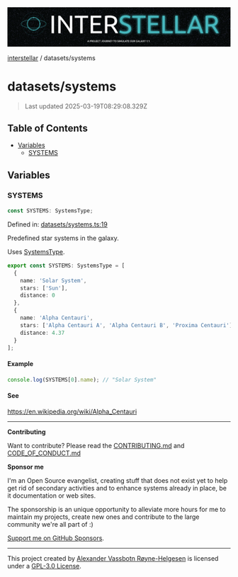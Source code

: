 <div><img alt="SPECCER logo" src="https://raw.githubusercontent.com/phun-ky/interstellar/main/public/interstellar-header.png" style="max-height:120px;"/></div>

[interstellar](../README.md) / datasets/systems

# datasets/systems

> Last updated 2025-03-19T08:29:08.329Z

## Table of Contents

- [Variables](#variables)
  - [SYSTEMS](#systems)

## Variables

### SYSTEMS

```ts
const SYSTEMS: SystemsType;
```

Defined in:
[datasets/systems.ts:19](https://github.com/phun-ky/interstellar/blob/main/src/datasets/systems.ts#L19)

Predefined star systems in the galaxy.

Uses [SystemsType](../types/systems.md#systemstype).

```ts
export const SYSTEMS: SystemsType = [
  {
    name: 'Solar System',
    stars: ['Sun'],
    distance: 0
  },
  {
    name: 'Alpha Centauri',
    stars: ['Alpha Centauri A', 'Alpha Centauri B', 'Proxima Centauri'],
    distance: 4.37
  }
];
```

#### Example

```ts
console.log(SYSTEMS[0].name); // "Solar System"
```

#### See

<https://en.wikipedia.org/wiki/Alpha_Centauri>

---

**Contributing**

Want to contribute? Please read the
[CONTRIBUTING.md](https://github.com/phun-ky/interstellar/blob/main/CONTRIBUTING.md)
and
[CODE_OF_CONDUCT.md](https://github.com/phun-ky/interstellar/blob/main/CODE_OF_CONDUCT.md)

**Sponsor me**

I'm an Open Source evangelist, creating stuff that does not exist yet to help
get rid of secondary activities and to enhance systems already in place, be it
documentation or web sites.

The sponsorship is an unique opportunity to alleviate more hours for me to
maintain my projects, create new ones and contribute to the large community
we're all part of :)

[Support me on GitHub Sponsors](https://github.com/sponsors/phun-ky).

---

This project created by [Alexander Vassbotn Røyne-Helgesen](http://phun-ky.net)
is licensed under a
[GPL-3.0 License](https://choosealicense.com/licenses/gpl-3.0/).

